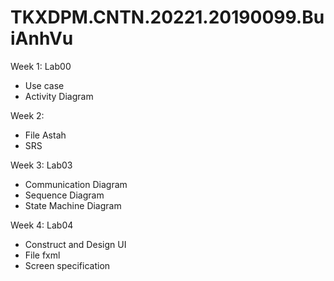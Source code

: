 # TKXDPM.CNTN.20221.20190099.BuiAnhVu

Week 1: Lab00

- Use case
- Activity Diagram

Week 2:
- File Astah
- SRS

Week 3: Lab03

- Communication Diagram 
- Sequence Diagram
- State Machine Diagram

Week 4: Lab04

- Construct and Design UI
- File fxml
- Screen specification
